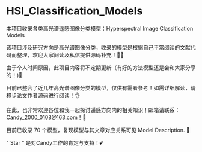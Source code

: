 # HSI_Classification_Models
本项目收录各类高光谱遥感图像分类模型：Hyperspectral Image Classification Models
  
该项目涉及研究方向是高光谱图像分类，收录的模型是根据自己平常阅读的文献代码而整理，欢迎大家阅读及私信提供源码补充！👩‍💻

由于个人时间原因，此项目内容将不定期更新（有好的方法模型还是会和大家分享的！)🤞

目前已整合了近几年高光谱图像分类的模型，仅供有需者参考！如需详细解读，请移步论文作者源码进行阅读！👌
  
在此，也非常欢迎各位和我一起探讨遥感方向内的相关知识！邮箱请联系：Candy_2000_0108@163.com！🤝
  
目前已收录 70 个模型，复现模型与其文章对应关系可见 Model Description.  🥳
  
" Star " 是对Candy工作的肯定与支持！💕  


